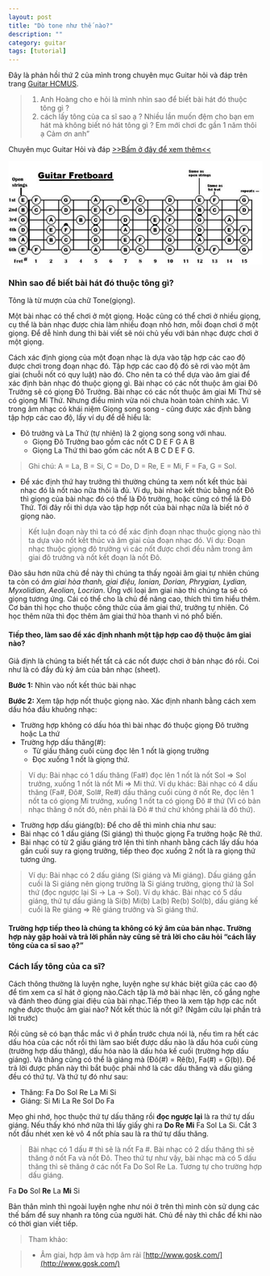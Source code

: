 ```yaml
---
layout: post
title: "Dò tone như thế nào?"
description: ""
category: guitar
tags: [tutorial]
---
```


Đây là phản hồi thứ 2 của mình trong chuyên mục Guitar hỏi và đáp trên trang [Guitar HCMUS](https://www.facebook.com/guitarhcmus).

> 1. Anh Hoàng cho e hỏi là mình nhìn sao để biết bài hát đó thuộc tông gì ? 
> 2. cách lấy tông của ca sĩ sao ạ ? Nhiều lần muốn đệm cho bạn em hát mà không biết nó hát tông gì ? Em mới chơi đc gần 1 năm thôi ạ Cảm ơn anh”

Chuyên mục Guitar Hỏi và đáp [>>Bấm ở đây để xem thêm<<](https://www.facebook.com/notes/guitar-hcmus/guitar-h%E1%BB%8Fi-v%C3%A0-%C4%91%C3%A1p/1185908654774871)

![Guitar fretboard](/images/20160621/13510810_1193013284064408_7870263028516391983_n.jpg)

### Nhìn sao để biết bài hát đó thuộc tông gì?
Tông là từ mượn của chữ Tone(giọng). 

Một bài nhạc có thể chơi ở một giọng. Hoặc cũng có thể chơi ở nhiều giọng, cụ thể là bản nhạc được chia làm nhiều đoạn nhỏ hơn, mỗi đoạn chơi ở một giọng. Để dễ hình dung thì bài viết sẽ nói chủ yếu với bản nhạc được chơi ở một giọng.

Cách xác định giọng của một đoạn nhạc là dựa vào tập hợp các cao độ được chơi trong đoạn nhạc đó. Tập hợp các cao độ đó sẽ rơi vào một âm giai (chuỗi nốt có quy luật) nào đó. Cho nên ta có thể dựa vào âm giai để xác định bản nhạc đó thuộc giọng gì. Bài nhạc có các nốt thuộc âm giai Đô Trưởng sẽ có giọng Đô Trưởng. Bài nhạc có các nốt thuộc âm giai Mi Thứ sẽ có giọng Mi Thứ. Nhưng điều mình vừa nói chưa hoàn toàn chính xác. Vì trong âm nhạc có khái niệm Giọng song song - cũng được xác định bằng tập hợp các cao độ, lấy ví dụ để dễ hiểu là: 

* Đô trưởng và La Thứ (tự nhiên) là 2 giọng song song với nhau.
  * Giọng Đô Trưởng bao gồm các nốt C D E F G A B
  * Giọng La Thứ thì bao gồm các nốt A B C D E F G.

> Ghi chú: A = La, B = Si, C = Do, D = Re, E = Mi, F = Fa, G = Sol.

* Để xác định thứ hay trưởng thì thường chúng ta xem nốt kết thúc bài nhạc đó là nốt nào nữa thôi là đủ. Ví dụ, bài nhạc kết thúc bằng nốt Đô thì giọng của bài nhạc đó có thể là Đô trưởng, hoặc cũng có thể là Đô Thứ. Tới đây rồi thì dựa vào tập hợp nốt của bài nhạc nữa là biết nó ở giọng nào.

> Kết luận đoạn này thì ta có để xác định đoạn nhạc thuộc giọng nào thì ta dựa vào nốt kết thúc và âm giai của đoạn nhạc đó. Ví dụ: Đoạn nhạc thuộc giọng đô trưởng vì các nốt được chơi đều nằm trong âm giai đô trưởng và nốt kết đoạn là nốt Đô.

Đào sâu hơn nữa chủ đề này thì chúng ta thấy ngoài âm giai tự nhiên chúng ta còn có *âm giai hòa thanh, giai điệu, Ionian, Dorian, Phrygian, Lydian, Myxolidian, Aeolian, Locrian*. Ứng với loại âm giai nào thì chúng ta sẽ có giọng tương ứng. Cái có thể cho là chủ đề nâng cao, thích thì tìm hiểu thêm. Cơ bản thì học cho thuộc công thức của âm giai thứ, trưởng tự nhiên. Có học thêm nữa thì đọc thêm âm giai thứ hòa thanh vì nó phổ biến.

#### Tiếp theo, làm sao để xác định nhanh một tập hợp cao độ thuộc âm giai nào?
Giả định là chúng ta biết hết tất cả các nốt được chơi ở bản nhạc đó rồi. Coi như là có đầy đủ ký âm của bản nhạc (sheet). 

**Bước 1:** Nhìn vào nốt kết thúc bài nhạc

**Bước 2:** Xem tập hợp nốt thuộc giọng nào. Xác định nhanh bằng cách xem dấu hóa đầu khuông nhạc: 

* Trường hợp không có dấu hóa thì bài nhạc đó thuộc giọng Đô trưởng hoặc La thứ
* Trường hợp dấu thăng(#): 
  * Từ giấu thăng cuối cùng đọc lên 1 nốt là giọng trưởng
  * Đọc xuống 1 nốt là giọng thứ. 

> Ví dụ: Bài nhạc có 1 dấu thăng (Fa#) đọc lên 1 nốt là nốt Sol => Sol trưởng, xuống 1 nốt là nốt Mi => Mi thứ. Ví dụ khác: Bài nhạc có 4 dấu thăng (Fa#, Đô#, Sol#, Re#) dấu thăng cuối cùng ở nốt Re, đọc lên 1 nốt ta có giọng Mi trưởng, xuống 1 nốt ta có giọng Đô # thứ (Vì có bản nhạc thăng ở nốt đô, nên phải là Đô # thứ chứ không phải là đô thứ).

* Trường hợp dấu giáng(b): Để cho dễ thì mình chia như sau: 
 * Bài nhạc có 1 dấu giáng (Si giáng) thì thuộc giọng Fa trưởng hoặc Rê thứ. 
 * Bài nhạc có từ 2 giấu giáng trở lên thì tính nhanh bằng cách lấy dấu hóa gần cuối suy ra giọng trưởng, tiếp theo đọc xuống 2 nốt là ra giọng thứ tương ứng. 

> Ví dụ: Bài nhạc có 2 dấu giáng (Si giáng và Mi giáng). Dấu giáng gần cuối là Si giáng nên giọng trưởng là Si giáng trưởng, giọng thứ là Sol thứ (đọc ngược lại Si -> La -> Sol). Ví dụ khác. Bài nhạc có 5 dấu giáng, thứ tự dấu giáng là Si(b) Mi(b) La(b) Re(b) Sol(b), dấu giáng kế cuối là Re giáng => Rê giáng trưởng và Si giáng thứ.

#### Trường hợp tiếp theo là chúng ta không có ký âm của bản nhạc. Trường hợp này gặp hoài và trả lời phần này cũng sẽ trả lời cho câu hỏi “cách lấy tông của ca sĩ sao ạ?”

### Cách lấy tông của ca sĩ?

Cách thông thường là luyện nghe, luyện nghe sự khác biệt giữa các cao độ để tìm xem ca sĩ hát ở giọng nào.Cách tập là mở bài nhạc lên, cố gắng nghe và đánh theo đúng giai điệu của bài nhạc.Tiếp theo là xem tập hợp các nốt nghe được thuộc âm giai nào? Nốt kết thúc là nốt gì? (Ngâm cứu lại phần trả lời trước)

Rồi cũng sẽ có bạn thắc mắc vì ở phần trước chưa nói là, nếu tìm ra hết các dấu hóa của các nốt rồi thì làm sao biết được dấu nào là dấu hóa cuối cùng (trường hợp dấu thăng), dấu hóa nào là dấu hóa kế cuối (trường hợp dấu giáng). Và thăng cũng có thể là giáng mà (Đô(#) = Rê(b), Fa(#) = G(b)). Để trả lời được phần này thì bắt buộc phải nhớ là các dấu thăng và dấu giáng đều có thứ tự. Và thứ tự đó như sau:

* Thăng: Fa Do Sol Re La Mi Si
* Giáng: Si Mi La Re Sol Do Fa

Mẹo ghi nhớ, học thuộc thứ tự dấu thăng rồi **đọc ngược lại** là ra thứ tự dấu giáng. Nếu thấy khó nhớ nữa thì lấy giấy ghi ra **Do Re Mi** Fa Sol La Si. Cắt 3 nốt đầu nhét xen kẻ vô 4 nốt phía sau là ra thứ tự dấu thăng.

> Bài nhạc có 1 dấu # thì sẽ là nốt Fa #. Bài nhạc có 2 dấu thăng thì sẽ thăng ở nốt Fa và nốt Đô. Theo thứ tự như vậy, bài nhạc mà có 5 dấu thăng thì sẽ thăng ở các nốt Fa Do Sol Re La. Tương tự cho trường hợp dấu giáng.

Fa **Do** Sol **Re** La **Mi** Si

Bản thân mình thì ngoài luyện nghe như nói ở trên thì mình còn sử dụng các thế bấm để suy nhanh ra tông của người hát. Chủ đề này thì chắc để khi nào có thời gian viết tiếp.

> Tham khảo: 

>- Âm giai, hợp âm và hợp âm rải [http://www.gosk.com/](http://www.gosk.com/)